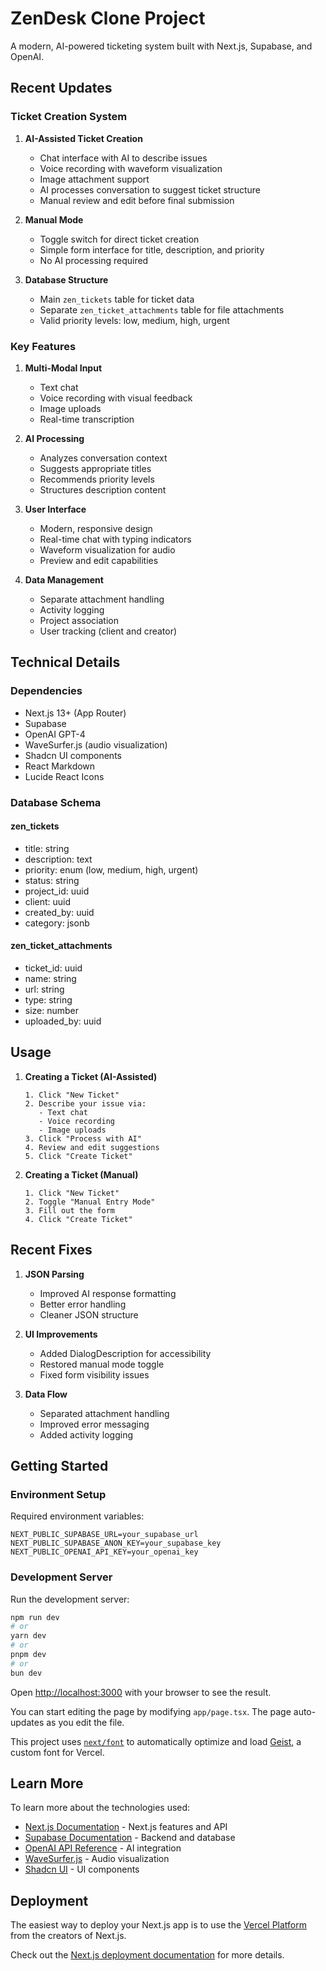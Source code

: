 # ZenDesk Clone Project

A modern, AI-powered ticketing system built with Next.js, Supabase, and OpenAI.

## Recent Updates

### Ticket Creation System

1. **AI-Assisted Ticket Creation**
   - Chat interface with AI to describe issues
   - Voice recording with waveform visualization
   - Image attachment support
   - AI processes conversation to suggest ticket structure
   - Manual review and edit before final submission

2. **Manual Mode**
   - Toggle switch for direct ticket creation
   - Simple form interface for title, description, and priority
   - No AI processing required

3. **Database Structure**
   - Main `zen_tickets` table for ticket data
   - Separate `zen_ticket_attachments` table for file attachments
   - Valid priority levels: low, medium, high, urgent

### Key Features

1. **Multi-Modal Input**
   - Text chat
   - Voice recording with visual feedback
   - Image uploads
   - Real-time transcription

2. **AI Processing**
   - Analyzes conversation context
   - Suggests appropriate titles
   - Recommends priority levels
   - Structures description content

3. **User Interface**
   - Modern, responsive design
   - Real-time chat with typing indicators
   - Waveform visualization for audio
   - Preview and edit capabilities

4. **Data Management**
   - Separate attachment handling
   - Activity logging
   - Project association
   - User tracking (client and creator)

## Technical Details

### Dependencies
- Next.js 13+ (App Router)
- Supabase
- OpenAI GPT-4
- WaveSurfer.js (audio visualization)
- Shadcn UI components
- React Markdown
- Lucide React Icons

### Database Schema

#### zen_tickets
- title: string
- description: text
- priority: enum (low, medium, high, urgent)
- status: string
- project_id: uuid
- client: uuid
- created_by: uuid
- category: jsonb

#### zen_ticket_attachments
- ticket_id: uuid
- name: string
- url: string
- type: string
- size: number
- uploaded_by: uuid

## Usage

1. **Creating a Ticket (AI-Assisted)**
   ```
   1. Click "New Ticket"
   2. Describe your issue via:
      - Text chat
      - Voice recording
      - Image uploads
   3. Click "Process with AI"
   4. Review and edit suggestions
   5. Click "Create Ticket"
   ```

2. **Creating a Ticket (Manual)**
   ```
   1. Click "New Ticket"
   2. Toggle "Manual Entry Mode"
   3. Fill out the form
   4. Click "Create Ticket"
   ```

## Recent Fixes

1. **JSON Parsing**
   - Improved AI response formatting
   - Better error handling
   - Cleaner JSON structure

2. **UI Improvements**
   - Added DialogDescription for accessibility
   - Restored manual mode toggle
   - Fixed form visibility issues

3. **Data Flow**
   - Separated attachment handling
   - Improved error messaging
   - Added activity logging

## Getting Started

### Environment Setup

Required environment variables:
```
NEXT_PUBLIC_SUPABASE_URL=your_supabase_url
NEXT_PUBLIC_SUPABASE_ANON_KEY=your_supabase_key
NEXT_PUBLIC_OPENAI_API_KEY=your_openai_key
```

### Development Server

Run the development server:

```bash
npm run dev
# or
yarn dev
# or
pnpm dev
# or
bun dev
```

Open [http://localhost:3000](http://localhost:3000) with your browser to see the result.

You can start editing the page by modifying `app/page.tsx`. The page auto-updates as you edit the file.

This project uses [`next/font`](https://nextjs.org/docs/app/building-your-application/optimizing/fonts) to automatically optimize and load [Geist](https://vercel.com/font), a custom font for Vercel.

## Learn More

To learn more about the technologies used:

- [Next.js Documentation](https://nextjs.org/docs) - Next.js features and API
- [Supabase Documentation](https://supabase.com/docs) - Backend and database
- [OpenAI API Reference](https://platform.openai.com/docs/api-reference) - AI integration
- [WaveSurfer.js](https://wavesurfer-js.org/) - Audio visualization
- [Shadcn UI](https://ui.shadcn.com/) - UI components

## Deployment

The easiest way to deploy your Next.js app is to use the [Vercel Platform](https://vercel.com/new?utm_medium=default-template&filter=next.js&utm_source=create-next-app&utm_campaign=create-next-app-readme) from the creators of Next.js.

Check out the [Next.js deployment documentation](https://nextjs.org/docs/app/building-your-application/deploying) for more details.

